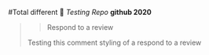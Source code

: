 #Total different 🚀
*Testing Repo*
**github 2020**
> > Respond to a review
> 
> Testing this comment styling of a respond to a review
